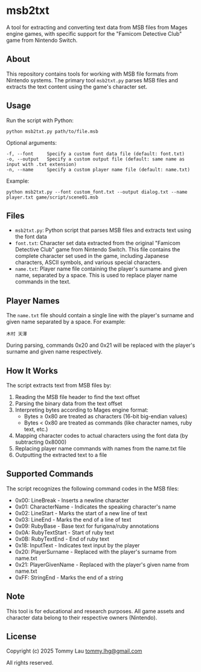 # msb2txt

A tool for extracting and converting text data from MSB files from Mages engine games, with specific support for the "Famicom Detective Club" game from Nintendo Switch.

## About

This repository contains tools for working with MSB file formats from Nintendo systems. The primary tool `msb2txt.py` parses MSB files and extracts the text content using the game's character set.

## Usage

Run the script with Python:

```
python msb2txt.py path/to/file.msb
```

Optional arguments:
```
-f, --font     Specify a custom font data file (default: font.txt)
-o, --output   Specify a custom output file (default: same name as input with .txt extension)
-n, --name     Specify a custom player name file (default: name.txt)
```

Example:
```
python msb2txt.py --font custom_font.txt --output dialog.txt --name player.txt game/script/scene01.msb
```

## Files

- `msb2txt.py`: Python script that parses MSB files and extracts text using the font data
- `font.txt`: Character set data extracted from the original "Famicom Detective Club" game from Nintendo Switch. This file contains the complete character set used in the game, including Japanese characters, ASCII symbols, and various special characters.
- `name.txt`: Player name file containing the player's surname and given name, separated by a space. This is used to replace player name commands in the text.

## Player Names

The `name.txt` file should contain a single line with the player's surname and given name separated by a space. For example:

```
木村 天澤
```

During parsing, commands 0x20 and 0x21 will be replaced with the player's surname and given name respectively.

## How It Works

The script extracts text from MSB files by:
1. Reading the MSB file header to find the text offset
2. Parsing the binary data from the text offset
3. Interpreting bytes according to Mages engine format:
   - Bytes ≥ 0x80 are treated as characters (16-bit big-endian values)
   - Bytes < 0x80 are treated as commands (like character names, ruby text, etc.)
4. Mapping character codes to actual characters using the font data (by subtracting 0x8000)
5. Replacing player name commands with names from the name.txt file
6. Outputting the extracted text to a file

## Supported Commands

The script recognizes the following command codes in the MSB files:

- 0x00: LineBreak - Inserts a newline character
- 0x01: CharacterName - Indicates the speaking character's name
- 0x02: LineStart - Marks the start of a new line of text
- 0x03: LineEnd - Marks the end of a line of text
- 0x09: RubyBase - Base text for furigana/ruby annotations
- 0x0A: RubyTextStart - Start of ruby text
- 0x0B: RubyTextEnd - End of ruby text
- 0x18: InputText - Indicates text input by the player
- 0x20: PlayerSurname - Replaced with the player's surname from name.txt
- 0x21: PlayerGivenName - Replaced with the player's given name from name.txt
- 0xFF: StringEnd - Marks the end of a string

## Note

This tool is for educational and research purposes. All game assets and character data belong to their respective owners (Nintendo).

## License

Copyright (c) 2025 Tommy Lau <tommy.lhg@gmail.com>

All rights reserved.